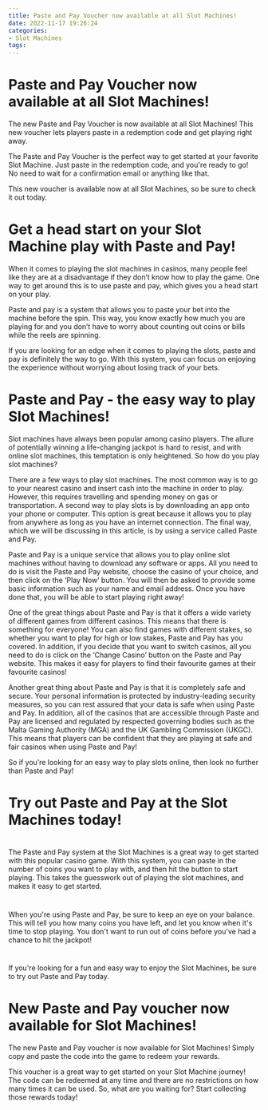 ```yaml
---
title: Paste and Pay Voucher now available at all Slot Machines!
date: 2022-11-17 19:26:24
categories:
- Slot Machines
tags:
---
```



#  Paste and Pay Voucher now available at all Slot Machines!

The new Paste and Pay Voucher is now available at all Slot Machines! This new voucher lets players paste in a redemption code and get playing right away.

The Paste and Pay Voucher is the perfect way to get started at your favorite Slot Machine. Just paste in the redemption code, and you're ready to go! No need to wait for a confirmation email or anything like that.

This new voucher is available now at all Slot Machines, so be sure to check it out today.

#  Get a head start on your Slot Machine play with Paste and Pay!

When it comes to playing the slot machines in casinos, many people feel like they are at a disadvantage if they don’t know how to play the game. One way to get around this is to use paste and pay, which gives you a head start on your play.

Paste and pay is a system that allows you to paste your bet into the machine before the spin. This way, you know exactly how much you are playing for and you don’t have to worry about counting out coins or bills while the reels are spinning.

If you are looking for an edge when it comes to playing the slots, paste and pay is definitely the way to go. With this system, you can focus on enjoying the experience without worrying about losing track of your bets.

#  Paste and Pay - the easy way to play Slot Machines!

Slot machines have always been popular among casino players. The allure of potentially winning a life-changing jackpot is hard to resist, and with online slot machines, this temptation is only heightened.  So how do you play slot machines?

There are a few ways to play slot machines. The most common way is to go to your nearest casino and insert cash into the machine in order to play. However, this requires travelling and spending money on gas or transportation. A second way to play slots is by downloading an app onto your phone or computer. This option is great because it allows you to play from anywhere as long as you have an internet connection. The final way, which we will be discussing in this article, is by using a service called Paste and Pay.

Paste and Pay is a unique service that allows you to play online slot machines without having to download any software or apps. All you need to do is visit the Paste and Pay website, choose the casino of your choice, and then click on the ‘Play Now’ button. You will then be asked to provide some basic information such as your name and email address. Once you have done that, you will be able to start playing right away!

One of the great things about Paste and Pay is that it offers a wide variety of different games from different casinos. This means that there is something for everyone! You can also find games with different stakes, so whether you want to play for high or low stakes, Paste and Pay has you covered. In addition, if you decide that you want to switch casinos, all you need to do is click on the ‘Change Casino’ button on the Paste and Pay website. This makes it easy for players to find their favourite games at their favourite casinos!

Another great thing about Paste and Pay is that it is completely safe and secure. Your personal information is protected by industry-leading security measures, so you can rest assured that your data is safe when using Paste and Pay. In addition, all of the casinos that are accessible through Paste and Pay are licensed and regulated by respected governing bodies such as the Malta Gaming Authority (MGA) and the UK Gambling Commission (UKGC). This means that players can be confident that they are playing at safe and fair casinos when using Paste and Pay!

So if you’re looking for an easy way to play slots online, then look no further than Paste and Pay!

#  Try out Paste and Pay at the Slot Machines today!

#

The Paste and Pay system at the Slot Machines is a great way to get started with this popular casino game. With this system, you can paste in the number of coins you want to play with, and then hit the button to start playing. This takes the guesswork out of playing the slot machines, and makes it easy to get started.

#

When you're using Paste and Pay, be sure to keep an eye on your balance. This will tell you how many coins you have left, and let you know when it's time to stop playing. You don't want to run out of coins before you've had a chance to hit the jackpot!

#

If you're looking for a fun and easy way to enjoy the Slot Machines, be sure to try out Paste and Pay today.

#  New Paste and Pay voucher now available for Slot Machines!

The new Paste and Pay voucher is now available for Slot Machines! Simply copy and paste the code into the game to redeem your rewards.

This voucher is a great way to get started on your Slot Machine journey! The code can be redeemed at any time and there are no restrictions on how many times it can be used. So, what are you waiting for? Start collecting those rewards today!